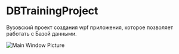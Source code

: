 # DBTrainingProject
Вузовский проект создания wpf приложения, которое позволяет работать с Базой данными.

![Main Window Picture](DBTrainingProject/DBTrainingProject/Src/Image/MainWindow.jpg)
